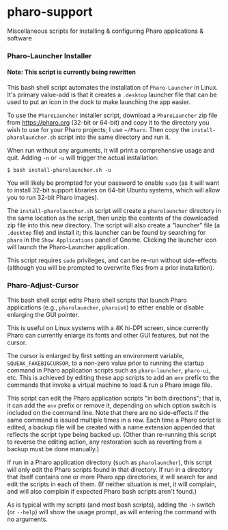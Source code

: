 # pharo-support
Miscellaneous scripts for installing & configuring Pharo applications & software

### Pharo-Launcher Installer

#### Note: This script is currently being rewritten

This bash shell script automates the installation of `Pharo-Launcher` in Linux.  It's primary value-add is that it creates a `.desktop` launcher file that can be used to put an icon in the dock to make launching the app easier.

To use the `PharoLauncher` installer script, download a `PharoLauncher` zip file from https://pharo.org (32-bit or 64-bit) and copy it to the directory you wish to use for your Pharo projects; I use `~/Pharo`.  Then copy the `install-pharolauncher.sh` script into the same directory and run it.  

When run without any arguments, it will print a comprehensive usage and quit.  Adding `-n` or `-u` will trigger the actual installation: 

`$ bash install-pharolauncher.sh -u`

You will likely be prompted for your password to enable `sudo` (as it will want to install 32-bit support libraries on 64-bit Ubuntu systems, which will allow you to run 32-bit Pharo images).

The `install-pharolauncher.sh` script will create a `pharolauncher` directory in the same location as the script, then unzip the contents of the downloaded zip file into this new directory.  The script will also create a "launcher" file (a `.desktop` file) and install it; this launcher can be found by searching for `pharo` in the `Show Applications` panel of Gnome.  Clicking the launcher icon will launch the Pharo-Launcher application.

This script requires `sudo` privileges, and can be re-run without side-effects (although you will be prompted to overwrite files from a prior installation).

### Pharo-Adjust-Cursor

This bash shell script edits Pharo shell scripts that launch Pharo applications (e.g., `pharolauncher`, `pharoiot`) to either enable or disable enlarging the GUI pointer.

This is useful on Linux systems with a 4K hi-DPI screen, since currently Pharo can currently enlarge its fonts and other GUI features, but not the cursor.

The cursor is enlarged by first setting an environment variable, `SQUEAK_FAKEBIGCURSOR`, to a non-zero value prior to running the startup command in Pharo application scripts such as `pharo-launcher`, `pharo-ui`, etc.  This is achieved by editing these app scripts to add an `env` prefix to the commands that invoke a virtual machine to load & run a Pharo image file.

This script can edit the Pharo application scripts "in both directions"; that is, it can add the `env` prefix or remove it, depending on which option switch is included on the command line.  Note that there are no side-effects if the same command is issued multiple times in a row.  Each time a Pharo script is edited, a backup file will be created with a name extension appended that reflects the script type being backed up.  (Other than re-running this script to reverse the editing action, any restoration such as reverting from a backup must be done manually.)

If run in a Pharo application directory (such as `pharolauncher`), this script will only edit the Pharo scripts found in that directory.  If run in a directory that itself contains one or more Pharo app directories, it will search for and edit the scripts in each of them.  (If neither situation is met, it will complain, and will also complain if expected Pharo bash scripts aren't found.)

As is typical with my scripts (and most bash scripts), adding the `-h` switch (or `--help`) will show the usage prompt, as will entering the command with no arguments.
